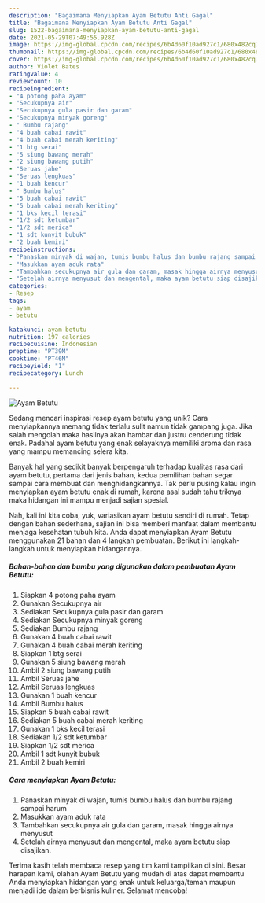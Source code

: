```yaml
---
description: "Bagaimana Menyiapkan Ayam Betutu Anti Gagal"
title: "Bagaimana Menyiapkan Ayam Betutu Anti Gagal"
slug: 1522-bagaimana-menyiapkan-ayam-betutu-anti-gagal
date: 2021-05-29T07:49:55.928Z
image: https://img-global.cpcdn.com/recipes/6b4d60f10ad927c1/680x482cq70/ayam-betutu-foto-resep-utama.jpg
thumbnail: https://img-global.cpcdn.com/recipes/6b4d60f10ad927c1/680x482cq70/ayam-betutu-foto-resep-utama.jpg
cover: https://img-global.cpcdn.com/recipes/6b4d60f10ad927c1/680x482cq70/ayam-betutu-foto-resep-utama.jpg
author: Violet Bates
ratingvalue: 4
reviewcount: 10
recipeingredient:
- "4 potong paha ayam"
- "Secukupnya air"
- "Secukupnya gula pasir dan garam"
- "Secukupnya minyak goreng"
- " Bumbu rajang"
- "4 buah cabai rawit"
- "4 buah cabai merah keriting"
- "1 btg serai"
- "5 siung bawang merah"
- "2 siung bawang putih"
- "Seruas jahe"
- "Seruas lengkuas"
- "1 buah kencur"
- " Bumbu halus"
- "5 buah cabai rawit"
- "5 buah cabai merah keriting"
- "1 bks kecil terasi"
- "1/2 sdt ketumbar"
- "1/2 sdt merica"
- "1 sdt kunyit bubuk"
- "2 buah kemiri"
recipeinstructions:
- "Panaskan minyak di wajan, tumis bumbu halus dan bumbu rajang sampai harum"
- "Masukkan ayam aduk rata"
- "Tambahkan secukupnya air gula dan garam, masak hingga airnya menyusut"
- "Setelah airnya menyusut dan mengental, maka ayam betutu siap disajikan."
categories:
- Resep
tags:
- ayam
- betutu

katakunci: ayam betutu 
nutrition: 197 calories
recipecuisine: Indonesian
preptime: "PT39M"
cooktime: "PT46M"
recipeyield: "1"
recipecategory: Lunch

---
```



![Ayam Betutu](https://img-global.cpcdn.com/recipes/6b4d60f10ad927c1/680x482cq70/ayam-betutu-foto-resep-utama.jpg)

Sedang mencari inspirasi resep ayam betutu yang unik? Cara menyiapkannya memang tidak terlalu sulit namun tidak gampang juga. Jika salah mengolah maka hasilnya akan hambar dan justru cenderung tidak enak. Padahal ayam betutu yang enak selayaknya memiliki aroma dan rasa yang mampu memancing selera kita.



Banyak hal yang sedikit banyak berpengaruh terhadap kualitas rasa dari ayam betutu, pertama dari jenis bahan, kedua pemilihan bahan segar sampai cara membuat dan menghidangkannya. Tak perlu pusing kalau ingin menyiapkan ayam betutu enak di rumah, karena asal sudah tahu triknya maka hidangan ini mampu menjadi sajian spesial.


Nah, kali ini kita coba, yuk, variasikan ayam betutu sendiri di rumah. Tetap dengan bahan sederhana, sajian ini bisa memberi manfaat dalam membantu menjaga kesehatan tubuh kita. Anda dapat menyiapkan Ayam Betutu menggunakan 21 bahan dan 4 langkah pembuatan. Berikut ini langkah-langkah untuk menyiapkan hidangannya.

<!--inarticleads1-->

##### Bahan-bahan dan bumbu yang digunakan dalam pembuatan Ayam Betutu:

1. Siapkan 4 potong paha ayam
1. Gunakan Secukupnya air
1. Sediakan Secukupnya gula pasir dan garam
1. Sediakan Secukupnya minyak goreng
1. Sediakan  Bumbu rajang
1. Gunakan 4 buah cabai rawit
1. Gunakan 4 buah cabai merah keriting
1. Siapkan 1 btg serai
1. Gunakan 5 siung bawang merah
1. Ambil 2 siung bawang putih
1. Ambil Seruas jahe
1. Ambil Seruas lengkuas
1. Gunakan 1 buah kencur
1. Ambil  Bumbu halus
1. Siapkan 5 buah cabai rawit
1. Sediakan 5 buah cabai merah keriting
1. Gunakan 1 bks kecil terasi
1. Sediakan 1/2 sdt ketumbar
1. Siapkan 1/2 sdt merica
1. Ambil 1 sdt kunyit bubuk
1. Ambil 2 buah kemiri




<!--inarticleads2-->

##### Cara menyiapkan Ayam Betutu:

1. Panaskan minyak di wajan, tumis bumbu halus dan bumbu rajang sampai harum
1. Masukkan ayam aduk rata
1. Tambahkan secukupnya air gula dan garam, masak hingga airnya menyusut
1. Setelah airnya menyusut dan mengental, maka ayam betutu siap disajikan.




Terima kasih telah membaca resep yang tim kami tampilkan di sini. Besar harapan kami, olahan Ayam Betutu yang mudah di atas dapat membantu Anda menyiapkan hidangan yang enak untuk keluarga/teman maupun menjadi ide dalam berbisnis kuliner. Selamat mencoba!
